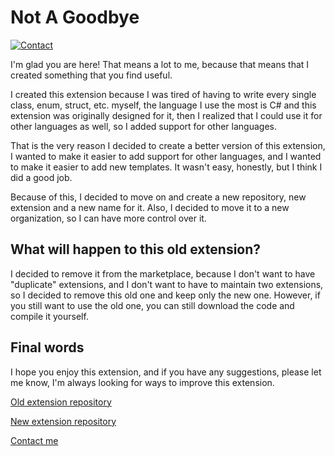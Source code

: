 # Not A Goodbye

<!-- Badge for my twitter -->
[![Contact](https://img.shields.io/twitter/follow/thefish1087?style=social&logo=twitter&logoColor=blue)](https://twitter.com/thefish1087)

I'm glad you are here! That means a lot to me, because that means that I created something that you find useful.

I created this extension because I was tired of having to write every single class, enum, struct, etc. myself, the language I use the most is C# and this extension was originally designed for it, then I realized that I could use it for other languages as well, so I added support for other languages.

That is the very reason I decided to create a better version of this extension, I wanted to make it easier to add support for other languages, and I wanted to make it easier to add new templates. It wasn't easy, honestly, but I think I did a good job.

Because of this, I decided to move on and create a new repository, new extension and a new name for it. Also, I decided to move it to a new organization, so I can have more control over it.

## What will happen to this old extension?

I decided to remove it from the marketplace, because I don't want to have "duplicate" extensions, and I don't want to have to maintain two extensions, so I decided to remove this old one and keep only the new one. However, if you still want to use the old one, you can still download the code and compile it yourself.

<!-- Final words -->
## Final words

I hope you enjoy this extension, and if you have any suggestions, please let me know, I'm always looking for ways to improve this extension.

<!-- Links -->

[Old extension repository](https://github.com/thefish1087/CSharp-Stuff)

[New extension repository](https://github.com/Xtendia/FileCraft)

[Contact me](https://twitter.com/thefish1087)
